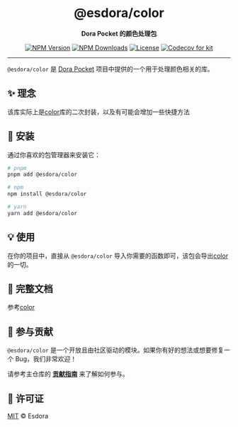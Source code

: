 <div align="center">
  <a name="readme-top"></a>

  <!-- 1. 包名 -->
  <h1>@esdora/color</h1>

  <!-- 2. 简短描述，连接到主品牌 -->
  <p><strong>Dora Pocket 的颜色处理包</strong></p>

  <!-- 3. 徽章，聚焦于本包 -->
  <p>
    <a href="https://npmjs.org/package/@esdora/color"><img src="https://img.shields.io/npm/v/@esdora/color.svg?style=flat-square" alt="NPM Version"></a>
    <a href="https://npmjs.org/package/@esdora/color"><img src="https://img.shields.io/npm/dm/@esdora/color.svg?style=flat-square" alt="NPM Downloads"></a>
    <a href="https://github.com/esdora-js/esdora/blob/main/LICENSE"><img src="https://img.shields.io/npm/l/@esdora/color.svg?style=flat-square" alt="License"></a>
    <a href="https://codecov.io/gh/esdora-js/esdora/branch/main"><img src="https://img.shields.io/codecov/c/github/esdora-js/esdora.svg?style=flat-square&flag=kit" alt="Codecov for kit"></a>
  </p>

</div>

---

`@esdora/color` 是 [Dora Pocket](https://github.com/esdora-js/esdora) 项目中提供的一个用于处理颜色相关的库。

## ✨ 理念

该库实际上是[color](https://www.npmjs.com/package/color)库的二次封装，以及有可能会增加一些快捷方法

## 🚀 安装

通过你喜欢的包管理器来安装它：

```bash
# pnpm
pnpm add @esdora/color

# npm
npm install @esdora/color

# yarn
yarn add @esdora/color
```

## 💡 使用

在你的项目中，直接从 `@esdora/color` 导入你需要的函数即可，该包会导出[color](https://www.npmjs.com/package/color)的一切。

## 📖 完整文档

参考[color](https://www.npmjs.com/package/color)

## 🤝 参与贡献

`@esdora/color` 是一个开放且由社区驱动的模块。如果你有好的想法或想要修复一个 Bug，我们非常欢迎！

请参考主仓库的 **[贡献指南](https://github.com/esdora-js/esdora/blob/main/CONTRIBUTING.md)** 来了解如何参与。

## 📜 许可证

[MIT](https://github.com/esdora-js/esdora/blob/main/LICENSE) &copy; Esdora
